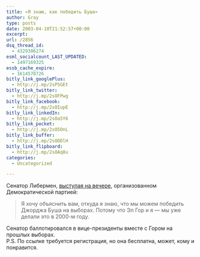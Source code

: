 ```yaml
---
title: «Я знаю, как победить Буша»
author: Gray
type: posts
date: 2003-04-10T21:52:57+00:00
excerpt:
url: /2856
dsq_thread_id:
  - 4329306274
esml_socialcount_LAST_UPDATED:
  - 1497169325
essb_cache_expire:
  - 1614578726
bitly_link_googlePlus:
  - http://j.mp/2sP5GEt
bitly_link_twitter:
  - http://j.mp/2sOFPwg
bitly_link_facebook:
  - http://j.mp/2sOIupE
bitly_link_linkedIn:
  - http://j.mp/2sOa5Y6
bitly_link_pocket:
  - http://j.mp/2sO5OnL
bitly_link_buffer:
  - http://j.mp/2sOODlH
bitly_link_flipboard:
  - http://j.mp/2sOAq8u
categories:
  - Uncategorized

---
```








Сенатор Либермен, <a href="http://www.chicagotribune.com/news/nationworld/chi-0304100333apr10,1,1586549.story?coll=chi%2Dnewsnationworld%2Dhed" target="_blank">выступая на вечере</a>, организованном Демократической партией:

> Я хочу объяснить вам, откуда я знаю, что мы можем победить Джорджа Буша на выборах. Потому что Эл Гор и я &#8212; мы уже делали это в 2000-м году.

Сенатор баллотировался в вице-президенты вместе с Гором на прошлых выборах.  
P.S. По ссылке требуется регистрация, но она бесплатна, может, кому и понравится.